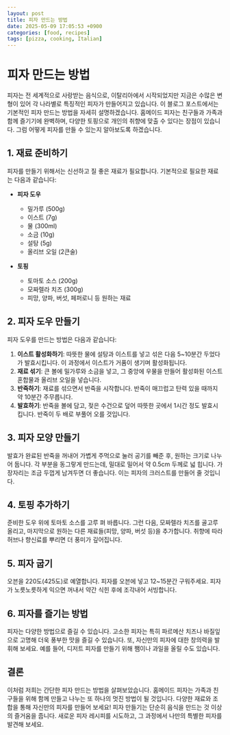 ```yaml
---
layout: post
title: 피자 만드는 방법
date: 2025-05-09 17:05:53 +0900
categories: [food, recipes]
tags: [pizza, cooking, Italian]
---
```


# 피자 만드는 방법

피자는 전 세계적으로 사랑받는 음식으로, 이탈리아에서 시작되었지만 지금은 수많은 변형이 있어 각 나라별로 특징적인 피자가 만들어지고 있습니다. 이 블로그 포스트에서는 기본적인 피자 만드는 방법을 자세히 설명하겠습니다. 홈메이드 피자는 친구들과 가족과 함께 즐기기에 완벽하며, 다양한 토핑으로 개인의 취향에 맞출 수 있다는 장점이 있습니다. 그럼 어떻게 피자를 만들 수 있는지 알아보도록 하겠습니다.

## 1. 재료 준비하기

피자를 만들기 위해서는 신선하고 질 좋은 재료가 필요합니다. 기본적으로 필요한 재료는 다음과 같습니다:

- **피자 도우**  
  - 밀가루 (500g)  
  - 이스트 (7g)  
  - 물 (300ml)  
  - 소금 (10g)  
  - 설탕 (5g)  
  - 올리브 오일 (2큰술)

- **토핑**  
  - 토마토 소스 (200g)  
  - 모짜렐라 치즈 (300g)  
  - 피망, 양파, 버섯, 페퍼로니 등 원하는 재료

## 2. 피자 도우 만들기

피자 도우를 만드는 방법은 다음과 같습니다:

1. **이스트 활성화하기**: 따뜻한 물에 설탕과 이스트를 넣고 섞은 다음 5~10분간 두었다가 발효시킵니다. 이 과정에서 이스트가 거품이 생기며 활성화됩니다.
2. **재료 섞기**: 큰 볼에 밀가루와 소금을 넣고, 그 중앙에 우물을 만들어 활성화된 이스트 혼합물과 올리브 오일을 넣습니다.
3. **반죽하기**: 재료를 섞으면서 반죽을 시작합니다. 반죽이 매끄럽고 탄력 있을 때까지 약 10분간 주무릅니다.
4. **발효하기**: 반죽을 볼에 담고, 젖은 수건으로 덮어 따뜻한 곳에서 1시간 정도 발효시킵니다. 반죽이 두 배로 부풀어 오를 것입니다.

## 3. 피자 모양 만들기

발효가 완료된 반죽을 꺼내어 가볍게 주먹으로 눌러 공기를 빼준 후, 원하는 크기로 나누어 둡니다. 각 부분을 동그랗게 만드는데, 밀대로 밀어서 약 0.5cm 두께로 넓 힙니다. 가장자리는 조금 두껍게 남겨두면 더 좋습니다. 이는 피자의 크러스트를 만들어 줄 것입니다.

## 4. 토핑 추가하기

준비한 도우 위에 토마토 소스를 고루 펴 바릅니다. 그런 다음, 모짜렐라 치즈를 골고루 올리고, 마지막으로 원하는 다른 재료들(피망, 양파, 버섯 등)을 추가합니다. 취향에 따라 허브나 향신료를 뿌리면 더 풍미가 깊어집니다.

## 5. 피자 굽기

오븐을 220도(425도)로 예열합니다. 피자를 오븐에 넣고 12~15분간 구워주세요. 피자가 노릇노릇하게 익으면 꺼내서 약간 식힌 후에 조각내어 서빙합니다.

## 6. 피자를 즐기는 방법

피자는 다양한 방법으로 즐길 수 있습니다. 고소한 피자는 특히 파르메산 치즈나 바질잎으로 고명해 더욱 풍부한 맛을 즐길 수 있습니다. 또, 자신만의 피자에 대한 창의력을 발휘해 보세요. 예를 들어, 디저트 피자를 만들기 위해 쨈이나 과일을 올릴 수도 있습니다.

## 결론

이처럼 저희는 간단한 피자 만드는 방법을 살펴보았습니다. 홈메이드 피자는 가족과 친구들을 위해 함께 만들고 나누는 또 하나의 멋진 방법이 될 것입니다. 다양한 재료와 조합을 통해 자신만의 피자를 만들어 보세요! 피자 만들기는 단순히 음식을 만드는 것 이상의 즐거움을 줍니다. 새로운 피자 레시피를 시도하고, 그 과정에서 나만의 특별한 피자를 발견해 보세요.